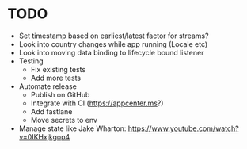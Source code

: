 # TODO

* Set timestamp based on earliest/latest factor for streams?
* Look into country changes while app running (Locale etc)
* Look into moving data binding to lifecycle bound listener
* Testing
  * Fix existing tests
  * Add more tests
* Automate release
  * Publish on GitHub
  * Integrate with CI (https://appcenter.ms?)
  * Add fastlane
  * Move secrets to env
* Manage state like Jake Wharton: https://www.youtube.com/watch?v=0IKHxjkgop4
